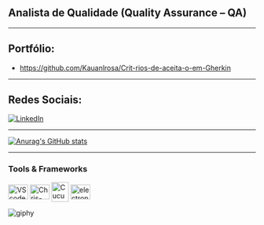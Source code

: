 ## Analista de Qualidade (Quality Assurance – QA) 
---
## Portfólio:
* https://github.com/Kauanlrosa/Crit-rios-de-aceita-o-em-Gherkin
---
## Redes Sociais:
[![LinkedIn](https://img.shields.io/badge/LinkedIn-0077B5?style=for-the-badge&logo=linkedin&logoColor=white)](https://www.linkedin.com/in/kauan-de-jesus-anjos-lima-da-rosa-bb0114343/)

---



[![Anurag's GitHub stats](https://github-readme-stats.vercel.app/api?username=Kauanlrosa)](https://github.com/Kauanlrosa/github-readme-stats)

---

<div style="flex-basis: 48%;">
    <h3>Tools & Frameworks</h3>
    <img align="center" alt="VScode" height="30" width="40" src="https://cdn.jsdelivr.net/gh/devicons/devicon/icons/vscode/vscode-original.svg">
    <img align="center" alt="Chris-AWS" height="30" width="40" src="https://cdn.jsdelivr.net/gh/devicons/devicon/icons/git/git-original.svg">
    <img align="center" alt ="Cucumber logo" height = "40" width="35" src="https://cdn.jsdelivr.net/gh/devicons/devicon/icons/cucumber/cucumber-plain.svg"> 
  <img align ="center" alt ="electron logo" height="30" width= "40" src="https://cdn.jsdelivr.net/gh/devicons/devicon/icons/electron/electron-original.svg"

  
  


---

![giphy](https://github.com/user-attachments/assets/5a636fa1-b0c4-4b94-a5fa-5ce79de9fd06)

